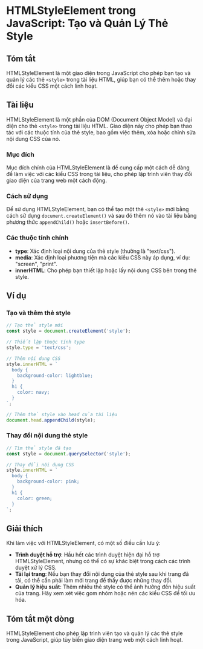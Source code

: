 <!--
Meta Description: # HTMLStyleElement trong JavaScript: Tạo và Quản Lý Thẻ Style ## Tóm tắt HTMLStyleElement là một giao diện trong JavaScript cho phép bạn tạo và quản l...
Meta Keywords: style, thẻ, css, các, một
-->

# HTMLStyleElement trong JavaScript: Tạo và Quản Lý Thẻ Style

## Tóm tắt
HTMLStyleElement là một giao diện trong JavaScript cho phép bạn tạo và quản lý các thẻ `<style>` trong tài liệu HTML, giúp bạn có thể thêm hoặc thay đổi các kiểu CSS một cách linh hoạt.

## Tài liệu
HTMLStyleElement là một phần của DOM (Document Object Model) và đại diện cho thẻ `<style>` trong tài liệu HTML. Giao diện này cho phép bạn thao tác với các thuộc tính của thẻ style, bao gồm việc thêm, xóa hoặc chỉnh sửa nội dung CSS của nó. 

### Mục đích
Mục đích chính của HTMLStyleElement là để cung cấp một cách dễ dàng để làm việc với các kiểu CSS trong tài liệu, cho phép lập trình viên thay đổi giao diện của trang web một cách động.

### Cách sử dụng
Để sử dụng HTMLStyleElement, bạn có thể tạo một thẻ `<style>` mới bằng cách sử dụng `document.createElement()` và sau đó thêm nó vào tài liệu bằng phương thức `appendChild()` hoặc `insertBefore()`.

### Các thuộc tính chính
- **type**: Xác định loại nội dung của thẻ style (thường là "text/css").
- **media**: Xác định loại phương tiện mà các kiểu CSS này áp dụng, ví dụ: "screen", "print".
- **innerHTML**: Cho phép bạn thiết lập hoặc lấy nội dung CSS bên trong thẻ style.

## Ví dụ
### Tạo và thêm thẻ style
```javascript
// Tạo thẻ style mới
const style = document.createElement('style');

// Thiết lập thuộc tính type
style.type = 'text/css';

// Thêm nội dung CSS
style.innerHTML = `
  body {
    background-color: lightblue;
  }
  h1 {
    color: navy;
  }
`;

// Thêm thẻ style vào head của tài liệu
document.head.appendChild(style);
```

### Thay đổi nội dung thẻ style
```javascript
// Tìm thẻ style đã tạo
const style = document.querySelector('style');

// Thay đổi nội dung CSS
style.innerHTML = `
  body {
    background-color: pink;
  }
  h1 {
    color: green;
  }
`;
```

## Giải thích
Khi làm việc với HTMLStyleElement, có một số điều cần lưu ý:
- **Trình duyệt hỗ trợ**: Hầu hết các trình duyệt hiện đại hỗ trợ HTMLStyleElement, nhưng có thể có sự khác biệt trong cách các trình duyệt xử lý CSS.
- **Tải lại trang**: Nếu bạn thay đổi nội dung của thẻ style sau khi trang đã tải, có thể cần phải làm mới trang để thấy được những thay đổi.
- **Quản lý hiệu suất**: Thêm nhiều thẻ style có thể ảnh hưởng đến hiệu suất của trang. Hãy xem xét việc gom nhóm hoặc nén các kiểu CSS để tối ưu hóa.

## Tóm tắt một dòng
HTMLStyleElement cho phép lập trình viên tạo và quản lý các thẻ style trong JavaScript, giúp tùy biến giao diện trang web một cách linh hoạt.